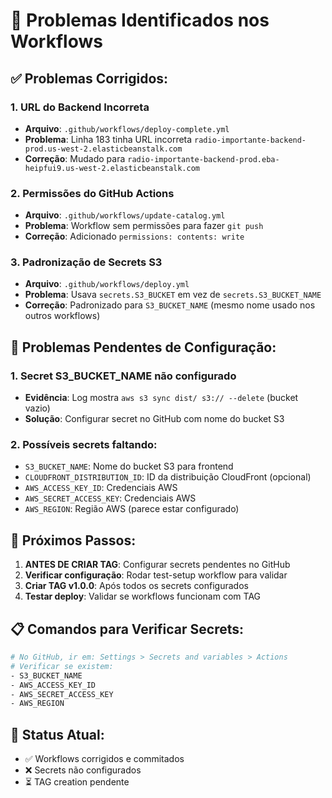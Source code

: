 # 🚨 Problemas Identificados nos Workflows

## ✅ Problemas Corrigidos:

### 1. URL do Backend Incorreta
- **Arquivo**: `.github/workflows/deploy-complete.yml`
- **Problema**: Linha 183 tinha URL incorreta `radio-importante-backend-prod.us-west-2.elasticbeanstalk.com`
- **Correção**: Mudado para `radio-importante-backend-prod.eba-heipfui9.us-west-2.elasticbeanstalk.com`

### 2. Permissões do GitHub Actions
- **Arquivo**: `.github/workflows/update-catalog.yml`
- **Problema**: Workflow sem permissões para fazer `git push`
- **Correção**: Adicionado `permissions: contents: write`

### 3. Padronização de Secrets S3
- **Arquivo**: `.github/workflows/deploy.yml`
- **Problema**: Usava `secrets.S3_BUCKET` em vez de `secrets.S3_BUCKET_NAME`
- **Correção**: Padronizado para `S3_BUCKET_NAME` (mesmo nome usado nos outros workflows)

## 🚨 Problemas Pendentes de Configuração:

### 1. Secret S3_BUCKET_NAME não configurado
- **Evidência**: Log mostra `aws s3 sync dist/ s3:// --delete` (bucket vazio)
- **Solução**: Configurar secret no GitHub com nome do bucket S3

### 2. Possíveis secrets faltando:
- `S3_BUCKET_NAME`: Nome do bucket S3 para frontend
- `CLOUDFRONT_DISTRIBUTION_ID`: ID da distribuição CloudFront (opcional)
- `AWS_ACCESS_KEY_ID`: Credenciais AWS
- `AWS_SECRET_ACCESS_KEY`: Credenciais AWS
- `AWS_REGION`: Região AWS (parece estar configurado)

## 🎯 Próximos Passos:

1. **ANTES DE CRIAR TAG**: Configurar secrets pendentes no GitHub
2. **Verificar configuração**: Rodar test-setup workflow para validar
3. **Criar TAG v1.0.0**: Após todos os secrets configurados
4. **Testar deploy**: Validar se workflows funcionam com TAG

## 📋 Comandos para Verificar Secrets:

```bash
# No GitHub, ir em: Settings > Secrets and variables > Actions
# Verificar se existem:
- S3_BUCKET_NAME
- AWS_ACCESS_KEY_ID  
- AWS_SECRET_ACCESS_KEY
- AWS_REGION
```

## 🔧 Status Atual:
- ✅ Workflows corrigidos e commitados
- ❌ Secrets não configurados
- ⏳ TAG creation pendente
